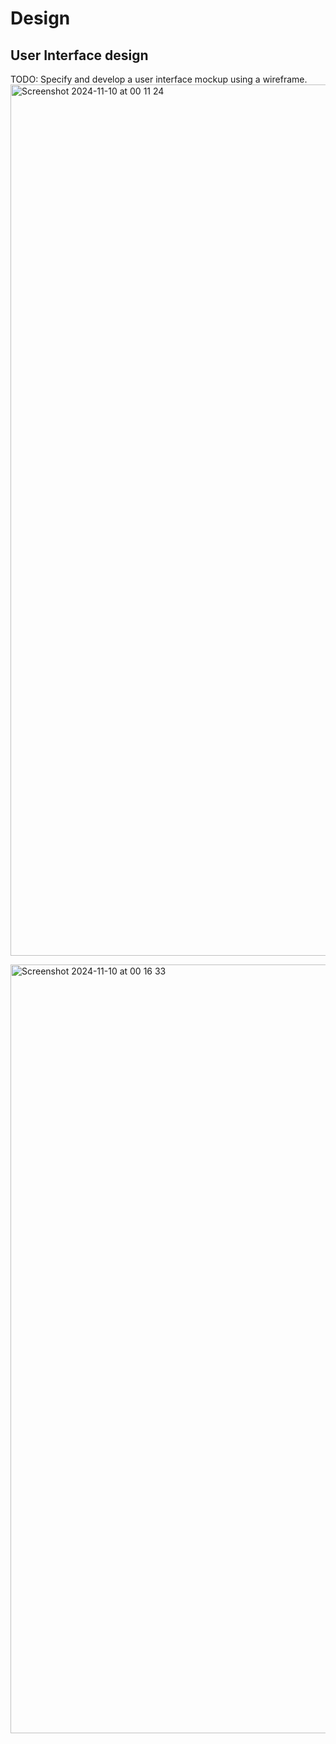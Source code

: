 # Design

## User Interface design
TODO: Specify and develop a user interface mockup using a wireframe.
<img width="1394" alt="Screenshot 2024-11-10 at 00 11 24" src="https://github.com/user-attachments/assets/0c152ac7-b7f8-40f6-b285-28a2a144223f">

<img width="1230" alt="Screenshot 2024-11-10 at 00 16 33" src="https://github.com/user-attachments/assets/8f938bdc-d528-40ab-b8db-1eb2cd2274fb">
